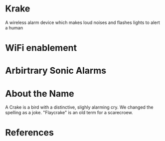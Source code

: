 # Krake
A wireless alarm device which makes loud noises and flashes lights to alert a human

# WiFi enablement

# Arbirtrary Sonic Alarms


# About the Name

A Crake is a bird with a distinctive, slighly alarming cry. We changed the spelling as a joke.
"Flaycrake" is an old term for a scarecroew.

# References


